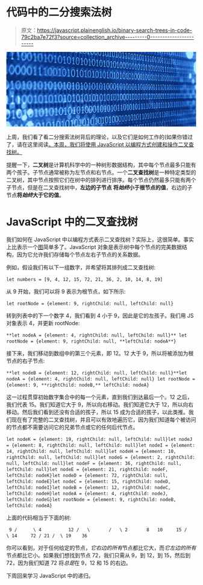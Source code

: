 # 代码中的二分搜索法树

> 原文：<https://javascript.plainenglish.io/binary-search-trees-in-code-79c2ba7e72f3?source=collection_archive---------0----------------------->

![](img/a0f41ce96fbf8548f8a094db8ad8c271.png)

上周，我们看了看二分搜索法树背后的理论，以及它们是如何工作的(如果你错过了，请在这里阅读[。本周，我们将使用 JavaScript 以编程方式创建和操作二叉查找树。](https://medium.com/javascript-in-plain-english/binary-search-trees-how-they-work-9c64029eedb7)

提醒一下，**二叉树**是计算机科学中的一种树形数据结构，其中每个节点最多只能有两个孩子。子节点通常被称为左节点和右节点。一个**二叉查找树**是一种特定类型的二叉树，其中节点按照它们在树中的排列进行排序。每个节点仍然最多只能有两个子节点，但是在二叉查找树中，**左边的子节点** **将*始终*小于根节点的值**，右边的子节点**将*始终*大于它的值**。

# JavaScript 中的二叉查找树

我们如何在 JavaScript 中以编程方式表示二叉查找树？实际上，这很简单。事实上比表示一个[图](https://medium.com/swlh/bfs-and-dfs-in-code-ba3f01c16156)简单多了。JavaScript 对象是表示树中每个节点的完美数据结构，因为它允许我们存储每个节点左右子节点的关系数据。

例如，假设我们有以下一组数字，并希望将其排列成二叉查找树:

```
let numbers = [9, 4, 12, 15, 72, 21, 36, 2, 10, 14, 8, 19]
```

从 9 开始，我们可以将 9 表示为根节点，如下所示:

```
let rootNode = {element: 9, rightChild: null, leftChild: null}
```

转到列表中的下一个数字 4，我们看到 4 小于 9，因此是它的左孩子。我们用 JS 对象表示 4，并更新 rootNode:

```
**let nodeA = {element: 4, rightChild: null, leftChild: null}** let rootNode = {element: 9, rightChild: null, **leftChild: nodeA**}
```

接下来，我们移动到数组中的第三个元素，即 12。12 大于 9，所以将被添加为根节点的右子节点:

```
**let nodeB = {element: 12, rightChild: null, leftChild: null}**let nodeA = {element: 4, rightChild: null, leftChild: null} let rootNode = {element: 9, **rightChild: nodeB,** leftChild: nodeA}
```

这一过程贯穿初始数字集合中的每一个元素，直到我们到达最后一个。12 之后，我们代表 15。我们知道它大于 9，所以向右移动。我们知道它大于 12，所以向右移动。然后我们看到还没有合适的孩子，所以 15 成为合适的孩子，以此类推。我们现在有了完整的二叉查找树，并且可以有效地遍历它，因为我们知道每个被访问的节点都不需要访问它的兄弟节点或它的任何后代节点。

```
let nodeK = {element: 19, rightChild: null, leftChild: null}let nodeJ = {element: 8, rightChild: null, leftChild: null}let nodeI = {element: 14, rightChild: null, leftChild: null}let nodeH = {element: 10, rightChild: null, leftChild: null}let nodeG = {element: 2, rightChild: null, leftChild: null}let nodeF = {element: 36, rightChild: null, leftChild: null}let nodeE = {element: 21, rightChild: nodeF, leftChild: nodeK}let nodeD = {element: 72, rightChild: null, leftChild: nodeE}let nodeC = {element: 15, rightChild: nodeD, leftChild: nodeI}let nodeB = {element: 12, rightChild: nodeC, leftChild: nodeH}let nodeA = {element: 4, rightChild: nodeJ, leftChild: nodeG}let rootNode = {element: 9, rightChild: nodeB, leftChild: nodeA}
```

上面的代码相当于下面的树:

```
 9 /      \ 4          12 /   \       /   \ 2       8   10     15 /   \ 14     72 / 21 /  \ 19    36
```

你可以看到，对于任何给定的节点，*它右边的所有*节点都比它大，而*它左边的所有*节点都比它小。如果我们想找到节点 72，我们只需从 9，到 12，到 15，然后到 72，因为我们知道 72 将*总是*在 9，12 和 15 的右边。

下周回来学习 JavaScript 中的递归。